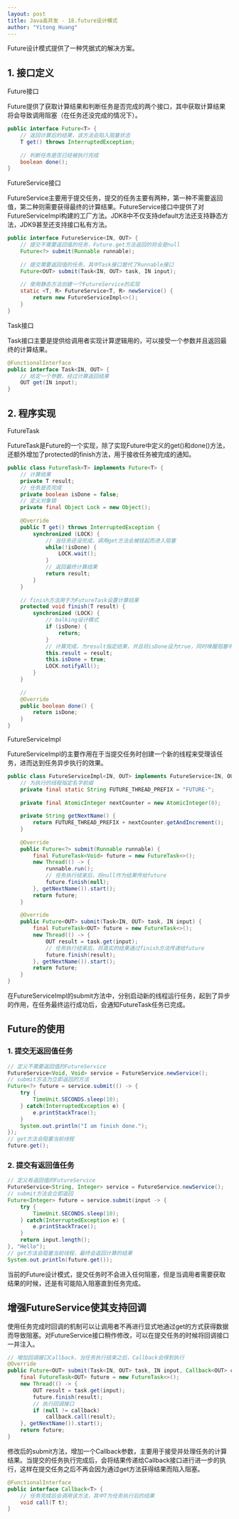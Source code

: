 ```yaml
---
layout: post
title: Java高并发 - 18.future设计模式
author: "Yitong Huang"
---
```


Future设计模式提供了一种凭据式的解决方案。
<!--more-->

## 1. 接口定义

Future接口

Future提供了获取计算结果和判断任务是否完成的两个接口，其中获取计算结果将会导致调用阻塞（在任务还没完成的情况下）。

```java
public interface Future<T> {
	// 返回计算后的结果，该方法会陷入阻塞状态
	T get() throws InterruptedException;
	
	// 判断任务是否已经被执行完成
	boolean done();
}
```

FutureService接口

FutureService主要用于提交任务，提交的任务主要有两种，第一种不需要返回值，第二种则需要获得最终的计算结果。FutureService接口中提供了对FutureServiceImpl构建的工厂方法。JDK8中不仅支持default方法还支持静态方法，JDK9甚至还支持接口私有方法。

```java
public interface FutureService<IN, OUT> {
	// 提交不需要返回值的任务，Future.get方法返回的将会是null
	Future<?> submit(Runnable runnable);
	
	// 提交需要返回值的任务，其中Task接口替代了Runnable接口
	Future<OUT> submit(Task<IN, OUT> task, IN input);
	
	// 使用静态方法创建一个FutureService的实现
	static <T, R> FutureService<T, R> newService() {
		return new FutureServiceImpl<>();
	}
}
```

Task接口

Task接口主要是提供给调用者实现计算逻辑用的，可以接受一个参数并且返回最终的计算结果。

```java
@FunctionalInterface
public interface Task<IN, OUT> {
	// 给定一个参数，经过计算返回结果
	OUT get(IN input);
}
```

## 2. 程序实现

FutureTask

FutureTask是Future的一个实现，除了实现Future中定义的get()和done()方法，还额外增加了protected的finish方法，用于接收任务被完成的通知。

```java
public class FutureTask<T> implements Future<T> {
	// 计算结果
	private T result;
	// 任务是否完成
	private boolean isDone = false;
	// 定义对象锁
	private final Object Lock = new Object();
	
	@Override
	public T get() throws InterruptedException {
		synchronized (LOCK) {
			// 当任务还没完成，调用get方法会被挂起而进入阻塞
			while(!isDone) {
				LOCK.wait();
			}
			// 返回最终计算结果
			return result;
		}
	}
	
	// finish方法用于为FutureTask设置计算结果
	protected void finish(T result) {
		synchronized (LOCK) {
			// balking设计模式
			if (isDone) {
				return;
			}
			// 计算完成，为result指定结果，并且将isDone设为true，同时唤醒阻塞中的线程
			this.result = result;
			this.isDone = true;
			LOCK.notifyAll();
		}
	}
	
	//
	@Override
	public boolean done() {
		return isDone;
	}
}
```

FutureServiceImpl

FutureServiceImpl的主要作用在于当提交任务时创建一个新的线程来受理该任务，进而达到任务异步执行的效果。

```java
public class FutureServiceImpl<IN, OUT> implements FutureService<IN, OUT> {
	// 为执行的线程指定名字前缀
	private final static String FUTURE_THREAD_PREFIX = "FUTURE-";
	
	private final AtomicInteger nextCounter = new AtomicInteger(0);
	
	private String getNextName() {
		return FUTURE_THREAD_PREFIX + nextCounter.getAndIncrement();
	}
	
	@Override
	public Future<?> submit(Runnable runnable) {
		final FutureTask<Void> future = new FutureTask<>();
		new Thread(() -> {
			runnable.run();
			// 任务执行结束后，将null作为结果传给future
			future.finish(null);
		}, getNextName()).start();
		return future;
	}
	
	@Override
	public Future<OUT> submit(Task<IN, OUT> task, IN input) {
		final FutureTask<OUT> future = new FutureTask<>();
		new Thread(() -> {
			OUT result = task.get(input);
			// 任务执行结束后，将真实的结果通过finish方法传递给future
			future.finish(result);
		}, getNextName()).start();
		return future;
	}
}
```

在FutureServiceImpl的submit方法中，分别启动新的线程运行任务，起到了异步的作用，在任务最终运行成功后，会通知FutureTask任务已完成。

## Future的使用

### 1. 提交无返回值任务

```java
// 定义不需要返回值的FutureService
FutureService<Void, Void> service = FutureService.newService();
// submit方法为立即返回的方法
Future<?> future = service.submit(() -> {
	try {
		TimeUnit.SECONDS.sleep(10);
	} catch(InterruptedException e) {
		e.printStackTrace();
	}
	System.out.println("I am finish done.");
});
// get方法会阻塞当前线程
future.get();
```

### 2. 提交有返回值任务

```java
// 定义有返回值的FutureService
FutureService<String, Integer> service = FutureService.newService();
// submit方法会立即返回
Future<Integer> future = service.submit(input -> {
	try {
		TimeUnit.SECONDS.sleep(10);
	} catch(InterruptedException e) {
		e.printStackTrace();
	}
	return input.length();
}, "Hello");
// get方法会阻塞当前线程，最终会返回计算的结果
System.out.println(future.get());
```

当前的Future设计模式，提交任务时不会进入任何阻塞，但是当调用者需要获取结果的时候，还是有可能陷入阻塞直到任务完成。

## 增强FutureService使其支持回调

使用任务完成时回调的机制可以让调用者不再进行显式地通过get的方式获得数据而导致阻塞。对FutureService接口稍作修改，可以在提交任务的时候将回调接口一并注入。

```java
// 增加回调接口Callback，当任务执行结束之后，Callback会得到执行
@Override
public Future<OUT> submit(Task<IN, OUT> task, IN input, Callback<OUT> callback) {
	final FutureTask<OUT> future = new FutureTask<>();
	new Thread(() -> {
		OUT result = task.get(input);
		future.finish(result);
		// 执行回调接口
		if (null != callback)
			callback.call(result);
	}, getNextName()).start();
	return future;
}
```

修改后的submit方法，增加一个Callback参数，主要用于接受并处理任务的计算结果。当提交的任务执行完成后，会将结果传递给Callback接口进行进一步的执行，这样在提交任务之后不再会因为通过get方法获得结果而陷入阻塞。

```java
@FunctionalInterface
public interface Callback<T> {
	// 任务完成后会调用该方法，其中T为任务执行后的结果
	void call(T t);
}
```